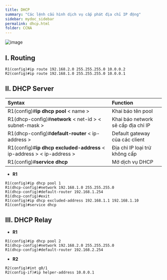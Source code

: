 ```yaml
---
title: DHCP
summary: "Các lệnh cấu hình dịch vụ cấp phát địa chỉ IP động"
sidebar: mydoc_sidebar
permalink: dhcp.html
folder: CCNA
---
```


![image](https://user-images.githubusercontent.com/56266496/173870090-3872bae9-208e-47d8-b923-8dfedbb6ea6d.png)

## I. Routing

```
R1(config)#ip route 192.168.2.0 255.255.255.0 10.0.0.2
R2(config)#ip route 192.168.1.0 255.255.255.0 10.0.0.1
```

## II. DHCP Server

| Syntax | Function |
|:---|:---|
| R1(config)#**ip dhcp pool** < name > | Khai báo tên pool |
| R1(dhcp-config)#**network** < net-id > < subnet-mask > | Khai báo network sẽ cấp địa chỉ IP |
| R1(dhcp-config)#**default-router** < ip-address > | Default gateway của các client |
| R1(config)#**ip dhcp excluded-address** < ip-address > < ip-address > | Địa chỉ IP loại trừ không cấp |
| R1(config)#**service dhcp** | Mở dịch vụ DHCP |

* **R1**

```
R1(config)#ip dhcp pool 1
R1(dhcp-config)#network 192.168.1.0 255.255.255.0
R1(dhcp-config)#default-router 192.168.1.254
R1(dhcp-config)#exit
R1(config)#ip dhcp excluded-address 192.168.1.1 192.168.1.10
R1(config)#service dhcp 
```

## III. DHCP Relay

* **R1**

```
R1(config)#ip dhcp pool 2
R1(dhcp-config)#network 192.168.2.0 255.255.255.0
R1(dhcp-config)#default-router 192.168.2.254
```

* **R2**

```
R2(config)#int g0/1
R2(config-if)#ip helper-address 10.0.0.1
```
